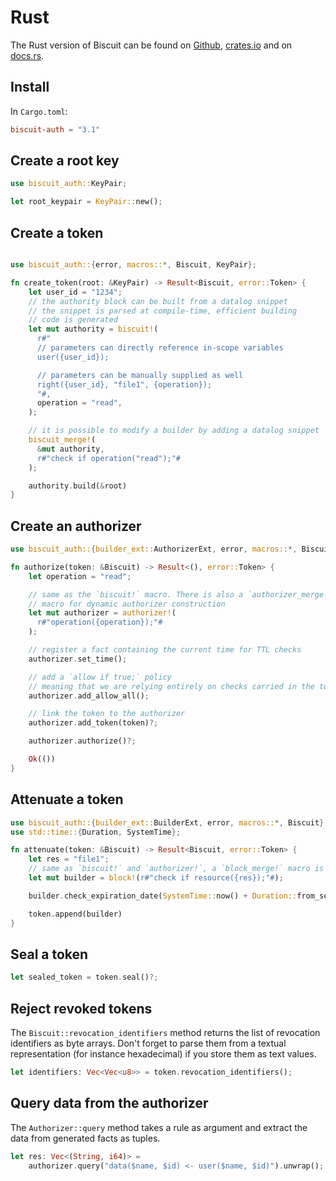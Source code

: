 # Rust

The Rust version of Biscuit can be found on [Github](https://github.com/biscuit-auth/biscuit-rust),
[crates.io](https://crates.io/crates/biscuit-auth) and on [docs.rs](https://docs.rs/biscuit-auth).

## Install

In `Cargo.toml`:

```toml
biscuit-auth = "3.1"
```

## Create a root key

```rust
use biscuit_auth::KeyPair;

let root_keypair = KeyPair::new();
```

## Create a token

```rust

use biscuit_auth::{error, macros::*, Biscuit, KeyPair};

fn create_token(root: &KeyPair) -> Result<Biscuit, error::Token> {
    let user_id = "1234";
    // the authority block can be built from a datalog snippet
    // the snippet is parsed at compile-time, efficient building
    // code is generated
    let mut authority = biscuit!(
      r#"
      // parameters can directly reference in-scope variables
      user({user_id});

      // parameters can be manually supplied as well
      right({user_id}, "file1", {operation});
      "#,
      operation = "read",
    );

    // it is possible to modify a builder by adding a datalog snippet
    biscuit_merge!(
      &mut authority,
      r#"check if operation("read");"#
    );

    authority.build(&root)
}
```

## Create an authorizer

```rust
use biscuit_auth::{builder_ext::AuthorizerExt, error, macros::*, Biscuit};

fn authorize(token: &Biscuit) -> Result<(), error::Token> {
    let operation = "read";

    // same as the `biscuit!` macro. There is also a `authorizer_merge!`
    // macro for dynamic authorizer construction
    let mut authorizer = authorizer!(
      r#"operation({operation});"#
    );

    // register a fact containing the current time for TTL checks
    authorizer.set_time();

    // add a `allow if true;` policy
    // meaning that we are relying entirely on checks carried in the token itself
    authorizer.add_allow_all();

    // link the token to the authorizer
    authorizer.add_token(token)?;

    authorizer.authorize()?;

    Ok(())
}
```

## Attenuate a token

```rust
use biscuit_auth::{builder_ext::BuilderExt, error, macros::*, Biscuit};
use std::time::{Duration, SystemTime};

fn attenuate(token: &Biscuit) -> Result<Biscuit, error::Token> {
    let res = "file1";
    // same as `biscuit!` and `authorizer!`, a `block_merge!` macro is available
    let mut builder = block!(r#"check if resource({res});"#);

    builder.check_expiration_date(SystemTime::now() + Duration::from_secs(60));

    token.append(builder)
}
```

## Seal a token

```rust
let sealed_token = token.seal()?;
```

## Reject revoked tokens

The `Biscuit::revocation_identifiers` method returns the list of revocation identifiers as byte arrays.
Don't forget to parse them from a textual representation (for instance
hexadecimal) if you store them as text values.

```rust
let identifiers: Vec<Vec<u8>> = token.revocation_identifiers();
```

## Query data from the authorizer

The `Authorizer::query` method takes a rule as argument and extract the data from generated facts as tuples.

```rust
let res: Vec<(String, i64)> =
    authorizer.query("data($name, $id) <- user($name, $id)").unwrap();
```